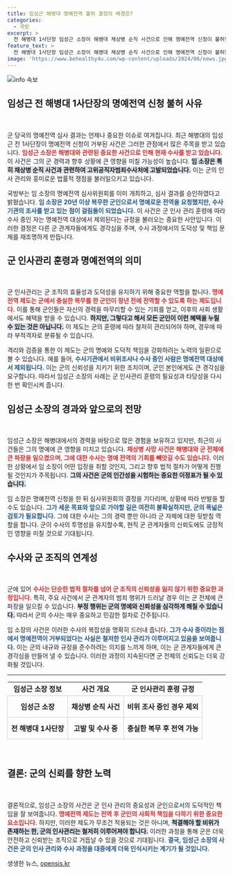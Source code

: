 ```yaml
---
title: 임성근 해병대 명예전역 불허 결정의 배경은?
categories:
  - 국방
excerpt: >
  전 해병대 1사단장 임성근 소장이 해병대 채상병 순직 사건으로 인해 명예전역 신청이 불허됐다. 고발 사측의 수사를 받는 그에게 내려진 이 결정은 군 내부에서 큰 파장을 예고한다.
feature_text: >
  전 해병대 1사단장 임성근 소장이 해병대 채상병 순직 사건으로 인해 명예전역 신청이 불허됐다. 고발 사측의 수사를 받는 그에게 내려진 이 결정은 군 내부에서 큰 파장을 예고한다.
image: 'https://www.behealthy4u.com/wp-content/uploads/2024/06/news.jpg'
---
```


<p><img src="https://www.behealthy4u.com/wp-content/uploads/2024/06/news.jpg" alt="info 속보" /></p>

<h2 data-ke-size="size26">임성근 전 해병대 1사단장의 명예전역 신청 불허 사유</h2>

<p data-ke-size="size16">&nbsp;</p> 

<p>군 당국의 명예전역 심사 결과는 언제나 중요한 이슈로 여겨집니다. 최근 해병대의 임성근 전 1사단장이 명예전역 신청이 거부된 사건은 그러한 관점에서 많은 주목을 받고 있습니다. <b><span style="color: #ee2323;">임성근 소장은 해병대와 관련된 중요한 사건으로 인해 현재 수사를 받고 있습니다.</span></b> 이 사건은 그의 군 경력과 향후 상황에 큰 영향을 미칠 가능성이 높습니다. <b><span style="background-color: #21538527;">임 소장은 특히 채상병 순직 사건과 관련하여 고위공직자범죄수사처에 고발되었습니다.</span></b> 이는 군의 인사 관리와 흥미로운 법률적 쟁점을 불러일으키고 있습니다. </p>

<p>국방부는 임 소장의 명예전역 심사위원회를 이미 개최하고, 심사 결과를 승인하였다고 밝혔습니다. <b><span style="color: #1a5490;">임 소장은 20년 이상 복무한 군인으로서 명예로운 전역을 요청했지만, 수사 기관의 조사를 받고 있는 점이 걸림돌이 되었습니다.</span></b> 이 사건은 군 인사 관리 훈령에 따라 수사 중인 자는 명예전역 대상에서 제외된다는 규정을 불러오는 중요한 사안입니다. 이러한 결정은 다른 군 관계자들에게도 경각심을 주며, 수사 과정에서의 도덕성 및 책임 문제를 재조명하게 만듭니다.</p>

<h2 data-ke-size="size26">군 인사관리 훈령과 명예전역의 의미</h2>

<p data-ke-size="size16">&nbsp;</p>

<p>군 인사관리는 군 조직의 효율성과 도덕성을 유지하기 위해 중요한 역할을 합니다. <b><span style="color: #ee2323;">명예전역 제도는 군에서 충실한 복무를 한 군인이 정년 전에 전역할 수 있도록 하는 제도입니다.</span></b> 이를 통해 군인들은 자신의 경력을 마무리할 수 있는 기회를 얻고, 이후의 사회 생활에서도 혜택을 받을 수 있습니다. <b><span style="background-color: #21538527;">하지만, 그렇다고 해서 모든 군인이 이런 혜택을 누릴 수 있는 것은 아닙니다.</span></b> 이 제도는 군의 훈령에 따라 철저히 관리되어야 하며, 경우에 따라 부적격자로 분류될 수 있습니다.</p>

<p>격리와 검증을 통한 이 제도는 군의 명예와 도덕적 책임을 강화하려는 노력의 일환으로 볼 수 있습니다. 예를 들어, <b><span style="color: #1a5490;">수사기관에서 비위조사나 수사 중인 사람은 명예전역 대상에서 제외됩니다.</span></b> 이는 군의 신뢰성을 지키기 위한 조치이며, 군인 본인에게도 큰 경각심을 요구합니다. 따라서 임성근 소장의 사례는 군 인사관리 훈령의 필요성과 타당성을 다시 한 번 확인시켜 줍니다.</p>

<h2 data-ke-size="size26">임성근 소장의 경과와 앞으로의 전망</h2>

<p data-ke-size="size16">&nbsp;</p>

<p>임성근 소장은 해병대에서의 경력을 바탕으로 많은 경험을 보유하고 있지만, 최근의 사건들은 그의 명예에 큰 영향을 미치고 있습니다. <b><span style="color: #ee2323;">채상병 사망 사건은 해병대와 군 전체에 큰 파장을 일으켰으며, 그에 대한 수사는 명예 전역의 기회를 빼앗길 수도 있습니다.</span></b> 이러한 상황에서 임 소장이 어떤 입장을 취할 것인지, 그리고 향후 법적 절차가 어떻게 진행될 것인지가 주목됩니다. <b><span style="background-color: #21538527;">그의 사건은 군의 인간성을 시험하는 중요한 이정표가 될 수 있습니다.</span></b></p>

<p>임 소장은 명예전역 신청을 한 뒤 심사위원회의 결정을 기다리며, 상황에 따라 반발을 할 수도 있습니다. <b><span style="color: #1a5490;">그가 세운 목표와 앞으로 가야할 길은 여전히 불확실하지만, 군의 폭넓은 검토가 필요합니다.</span></b> 그에 대한 수사는 그의 경력 뿐만 아니라 군 자체에 대한 뒷받침 역할을 합니다. 군이 수사의 투명성을 유지할수록, 현직 군 관계자들의 신뢰도에도 긍정적인 영향을 미칠 것으로 기대됩니다. </p>

<h2 data-ke-size="size26">수사와 군 조직의 연계성</h2>

<p data-ke-size="size16">&nbsp;</p>

<p>군에 있어 <b><span style="color: #ee2323;">수사는 단순한 법적 절차를 넘어 군 조직의 신뢰성을 잃지 않기 위한 중요한 과정입니다.</span></b> 특히, 주요 사건에서 군 관계자의 범죄 행위가 드러날 경우 이는 군 전체에 큰 파장을 일으킬 수 있습니다. <b><span style="background-color: #21538527;">부정 행위는 군의 명예와 신뢰성을 심각하게 해칠 수 있습니다.</span></b> 따라서 군의 수사는 매우 중요하고 민감한 절차로 간주됩니다.</p>

<p>임 소장의 사건은 이러한 수사의 복잡성을 명확히 드러내 줍니다. <b><span style="color: #1a5490;">그가 수사 중이라는 점에서 명예전역이 거부되었다는 사실은 철저한 인사 관리가 이루어지고 있음을 보여줍니다.</span></b> 이는 군의 내규와 규정을 준수하려는 의지를 느끼게 하며, 이는 군 관계자들에게 큰 경각심을 만들어 낼 수 있습니다. 이러한 과정이 지속된다면 군 전체의 신뢰도는 더욱 강화될 것입니다.</p>

<hr>

<table style="width: 100%; border-collapse: collapse;">
<tr>
<td style="text-align: center; height: 17px;"><b>임성근 소장 정보</b></td>
<td style="text-align: center; height: 17px;"><b>사건 개요</b></td>
<td style="text-align: center; height: 17px;"><b>군 인사관리 훈령 규정</b></td>
</tr>
<tr>
<td style="text-align: center; border: 1px solid #ccc; height: 50px;"><b>임성근 소장</b></td>
<td style="text-align: center; border: 1px solid #ccc; height: 50px;"><b>채상병 순직 사건</b></td>
<td style="text-align: center; border: 1px solid #ccc; height: 50px;"><b>비위 조사 중인 경우 제외</b></td>
</tr>
<tr>
<td style="text-align: center; border: 1px solid #ccc; height: 50px;"><b>전 해병대 1사단장</b></td>
<td style="text-align: center; border: 1px solid #ccc; height: 50px;"><b>고발 및 수사 중</b></td>
<td style="text-align: center; border: 1px solid #ccc; height: 50px;"><b>충실한 복무 후 전역 가능</b></td>
</tr>
</table>

<p data-ke-size="size16">&nbsp;</p> 

<h2 data-ke-size="size26">결론: 군의 신뢰를 향한 노력</h2>

<p data-ke-size="size16">&nbsp;</p>

<p>결론적으로, 임성근 소장의 사건은 군 인사 관리의 중요성과 군인으로서의 도덕적인 책임을 잘 보여줍니다. <b><span style="color: #ee2323;">명예전역 제도는 전역 후 군인의 사회적 책임을 다하기 위한 중요한 요소입니다.</span></b> 하지만, 이러한 제도가 무조건 적용되는 것은 아니며, <b><span style="background-color: #21538527;">척결해야 할 비위가 존재하는 한, 군의 인사관리는 철저히 이루어져야 합니다.</span></b> 이러한 과정을 통해 군은 더욱 안전하고 신뢰받는 조직으로 거듭날 수 있을 것으로 기대됩니다. <b><span style="color: #1a5490;">결국, 임성근 소장의 사건은 군의 인사 관리와 수사 과정을 대중에게 더욱 인식시키는 계기가 될 것입니다.</span></b></p>
생생한 뉴스, <a href="https://opensis.kr" rel="dofollow">opensis.kr</a>


